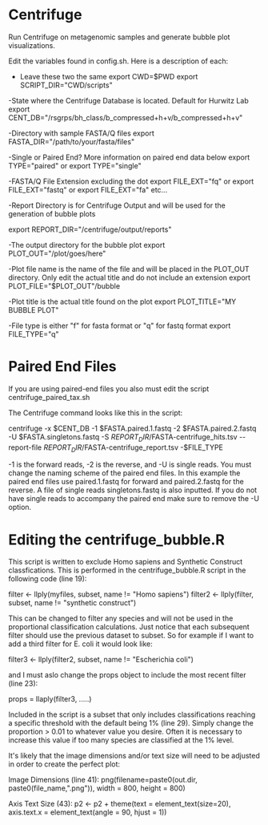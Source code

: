 # Centrifuge
Run Centrifuge on metagenomic samples and generate bubble plot visualizations.

Edit the variables found in config.sh. Here is a description of each:

- Leave these two the same
export CWD=$PWD
export SCRIPT_DIR="CWD/scripts"

-State where the Centrifuge Database is located. Default for Hurwitz Lab
export CENT_DB="/rsgrps/bh_class/b_compressed+h+v/b_compressed+h+v"

-Directory with sample FASTA/Q files
export FASTA_DIR="/path/to/your/fasta/files"

-Single or Paired End? More information on paired end data below
export TYPE="paired"
or
export TYPE="single"

-FASTA/Q File Extension excluding the dot
export FILE_EXT="fq" 
or 
export FILE_EXT="fastq"
or
export FILE_EXT="fa"
etc...

-Report Directory is for Centrifuge Output and will be used for the generation of bubble plots

export REPORT_DIR="/centrifuge/output/reports"

-The output directory for the bubble plot
export PLOT_OUT="/plot/goes/here"

-Plot file name is the name of the file and will be placed in the PLOT_OUT directory. Only edit the actual title and do not include an extension
export PLOT_FILE="$PLOT_OUT"/bubble

-Plot title is the actual title found on the plot
export PLOT_TITLE="MY BUBBLE PLOT"

-File type is either "f" for fasta format or "q" for fastq format
export FILE_TYPE="q"

# Paired End Files
If you are using paired-end files you also must edit the script centrifuge_paired_tax.sh

The Centrifuge command looks like this in the script:

centrifuge -x $CENT_DB -1 $FASTA.paired.1.fastq -2 $FASTA.paired.2.fastq -U $FASTA.singletons.fastq -S $REPORT_DIR/$FASTA-centrifuge_hits.tsv --report-file $REPORT_DIR/$FASTA-centrifuge_report.tsv -$FILE_TYPE

-1 is the forward reads, -2 is the reverse, and -U is single reads. You must change the naming scheme of the paired end files. In this example the paired end files use paired.1.fastq for forward and paired.2.fastq for the reverse. A file of single reads singletons.fastq is also inputted. If you do not have single reads to accompany the paired end make sure to remove the -U option. 

# Editing the centrifuge_bubble.R
This script is written to exclude Homo sapiens and Synthetic Construct classfications. This is performed in the centrifuge_bubble.R script in the following code (line 19):

filter <- llply(myfiles, subset, name != "Homo sapiens")
filter2 <- llply(filter, subset, name != "synthetic construct")

This can be changed to filter any species and will not be used in the proportional classification calculations. Just notice that each subsequent filter should use the previous dataset to subset. So for example if I want to add a third filter for E. coli it would look like:

filter3 <- llply(filter2, subset, name != "Escherichia coli")

and I must aslo change the props object to include the most recent filter (line 23):

props = llaply(filter3, .....)

Included in the script is a subset that only includes classifications reaching a specific threshold with the default being 1% (line 29). Simply change the proportion > 0.01 to whatever value you desire. Often it is necessary to increase this value if too many species are classified at the 1% level. 

It's likely that the image dimensions and/or text size will need to be adjusted in order to create the perfect plot:

Image Dimensions (line 41):
png(filename=paste0(out.dir, paste0(file_name,".png")), width = 800, height = 800)

Axis Text Size (43):
p2 <- p2 + theme(text = element_text(size=20), axis.text.x = element_text(angle = 90, hjust = 1)) 

